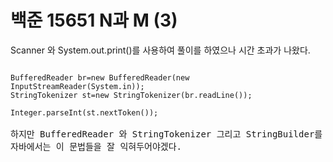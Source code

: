 # 백준 15651 N과 M (3)

Scanner 와 System.out.print()를 사용하여 풀이를 하였으나 시간 초과가 나왔다.<br>
<pre>
<code>
BufferedReader br=new BufferedReader(new InputStreamReader(System.in));
StringTokenizer st=new StringTokenizer(br.readLine());

Integer.parseInt(st.nextToken());
</code>
하지만 BufferedReader 와 StringTokenizer 그리고 StringBuilder를 사용하여 풀었더니 성공하였다.<br>자바에서는 이 문법들을 잘 익혀두어야겠다.
</pre>

